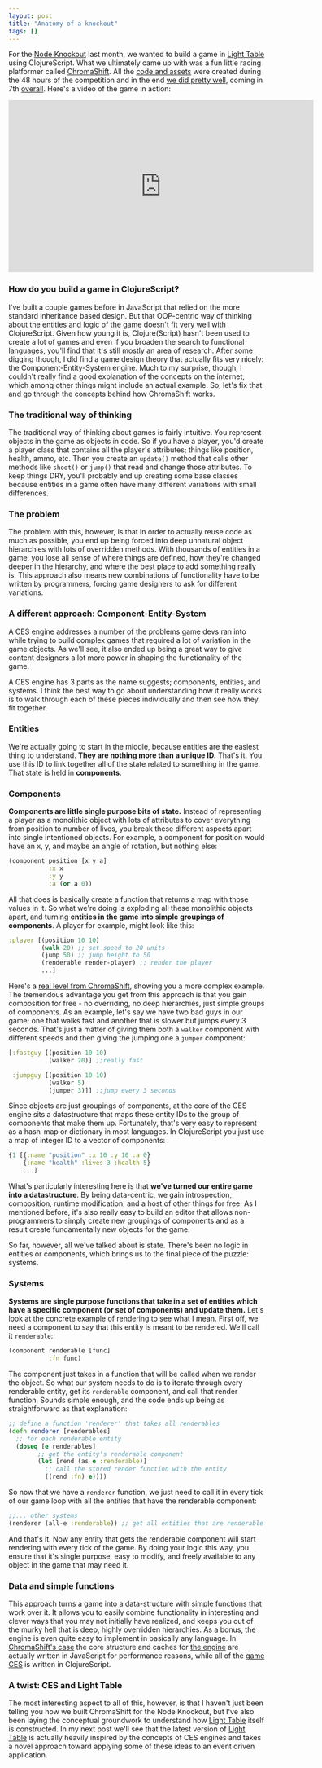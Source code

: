 ```yaml
---
layout: post
title: "Anatomy of a knockout"
tags: []
---
```


For the [Node Knockout][nko] last month, we wanted to build a game in [Light Table][lt] using ClojureScript. What we ultimately came up with was a fun little racing platformer called [ChromaShift][cs]. All the [code and assets][csgh] were created during the 48 hours of the competition and in the end [we did pretty well][csnko], coming in 7th [overall][nko-overall]. Here's a video of the game in action:

<div class="video"><iframe width="600" height="338" src="http://www.youtube.com/embed/v09DnU4vQ74" frameborder="0" allowfullscreen></iframe></div>

### How do you build a game in ClojureScript?

I've built a couple games before in JavaScript that relied on the more standard inheritance based design. But that OOP-centric way of thinking about the entities and logic of the game doesn't fit very well with ClojureScript. Given how young it is, Clojure(Script) hasn't been used to create a lot of games and even if you broaden the search to functional languages, you'll find that it's still mostly an area of research. After some digging though, I did find a game design theory that actually fits very nicely: the Component-Entity-System engine. Much to my surprise, though, I couldn't really find a good explanation of the concepts on the internet, which among other things might include an actual example. So, let's fix that and go through the concepts behind how ChromaShift works.

### The traditional way of thinking

The traditional way of thinking about games is fairly intuitive. You represent objects in the game as objects in code. So if you have a player, you'd create a player class that contains all the player's attributes; things like position, health, ammo, etc. Then you create an `update()` method that calls other methods like `shoot()` or `jump()` that read and change those attributes. To keep things DRY, you'll probably end up creating some base classes because entities in a game often have many different variations with small differences.

### The problem

The problem with this, however, is that in order to actually reuse code as much as possible, you end up being forced into deep unnatural object hierarchies with lots of overridden methods. With thousands of entities in a game, you lose all sense of where things are defined, how they're changed deeper in the hierarchy, and where the best place to add something really is. This approach also means new combinations of functionality have to be written by programmers, forcing game designers to ask for different variations.

### A different approach: Component-Entity-System

A CES engine addresses a number of the problems game devs ran into while trying to build complex games that required a lot of variation in the game objects. As we'll see, it also ended up being a great way to give content designers a lot more power in shaping the functionality of the game.

A CES engine has 3 parts as the name suggests; components, entities, and systems. I think the best way to go about understanding how it really works is to walk through each of these pieces individually and then see how they fit together.

### Entities

We're actually going to start in the middle, because entities are the easiest thing to understand. **They are nothing more than a unique ID.** That's it. You use this ID to link together all of the state related to something in the game. That state is held in **components**.

### Components

**Components are little single purpose bits of state.** Instead of representing a player as a monolithic object with lots of attributes to cover everything from position to number of lives, you break these different aspects apart into single intentioned objects. For example, a component for position would have an x, y, and maybe an angle of rotation, but nothing else:

```clojure
(component position [x y a]
           :x x
           :y y
           :a (or a 0))
```

All that does is basically create a function that returns a map with those values in it. So what we're doing is exploding all these monolithic objects apart, and turning **entities in the game into simple groupings of components**. A player for example, might look like this:

```clojure
:player [(position 10 10)
         (walk 20) ;; set speed to 20 units
         (jump 50) ;; jump height to 50
         (renderable render-player) ;; render the player
         ...]

```
Here's a [real level from ChromaShift][level], showing you a more complex example. The tremendous advantage you get from this approach is that you gain composition for free - no overriding, no deep hierarchies, just simple groups of components. As an example, let's say we have two bad guys in our game; one that walks fast and another that is slower but jumps every 3 seconds. That's just a matter of giving them both a `walker` component with different speeds and then giving the jumping one a `jumper` component:

```clojure
[:fastguy [(position 10 10)
           (walker 20)] ;;really fast

 :jumpguy [(position 10 10)
           (walker 5)
           (jumper 3)]] ;;jump every 3 seconds
```

Since objects are just groupings of components, at the core of the CES engine sits a datastructure that maps these entity IDs to the group of components that make them up. Fortunately, that's very easy to represent as a hash-map or dictionary in most languages. In ClojureScript you just use a map of integer ID to a vector of components:

```clojure
{1 [{:name "position" :x 10 :y 10 :a 0}
    {:name "health" :lives 3 :health 5}
    ...]
```
What's particularly interesting here is that **we've turned our entire game into a datastructure**. By being data-centric, we gain introspection, composition, runtime modification, and a host of other things for free. As I mentioned before, it's also really easy to build an editor that allows non-programmers to simply create new groupings of components and as a result create fundamentally new objects for the game.

So far, however, all we've talked about is state. There's been no logic in entities or components, which brings us to the final piece of the puzzle: systems.

### Systems

**Systems are single purpose functions that take in a set of entities which have a specific component (or set of components) and update them.** Let's look at the concrete example of rendering to see what I mean. First off, we need a component to say that this entity is meant to be rendered. We'll call it `renderable`:

```clojure
(component renderable [func]
           :fn func)
```
The component just takes in a function that will be called when we render the object. So what our system needs to do is to iterate through every renderable entity, get its `renderable` component, and call that render function. Sounds simple enough, and the code ends up being as straightforward as that explanation:

```clojure
;; define a function 'renderer' that takes all renderables
(defn renderer [renderables]
  ;; for each renderable entity
  (doseq [e renderables]
        ;; get the entity's renderable component
        (let [rend (as e :renderable)]
          ;; call the stored render function with the entity
          ((rend :fn) e))))
```

So now that we have a `renderer` function, we just need to call it in every tick of our game loop with all the entities that have the renderable component:

```clojure
;;... other systems
(renderer (all-e :renderable)) ;; get all entities that are renderable
```
And that's it. Now any entity that gets the renderable component will start rendering with every tick of the game. By doing your logic this way, you ensure that it's single purpose, easy to modify, and freely available to any object in the game that may need it.

### Data and simple functions

This approach turns a game into a data-structure with simple functions that work over it. It allows you to easily combine functionality in interesting and clever ways that you may not initially have realized, and keeps you out of the murky hell that is deep, highly overridden hierarchies. As a bonus, the engine is even quite easy to implement in basically any language. In [ChromaShift's case][csgh] the core structure and caches for [the engine][jsg] are actually written in JavaScript for performance reasons, while all of the [game CES][gces] is written in ClojureScript.

### A twist: CES and Light Table

The most interesting aspect to all of this, however, is that I haven't just been telling you how we built ChromaShift for the Node Knockout, but I've also been laying the conceptual groundwork to understand how [Light Table][lt] itself is constructed. In my next post we'll see that the latest version of [Light Table][lt] is actually heavily inspired by the concepts of CES engines and takes a novel approach toward applying some of these ideas to an event driven application.


[nko]: http://nodeknockout.com
[cs]: https://github.com/ibdknox/ChromaShift
[csnko]: http://nodeknockout.com/teams/kodowa
[nko-overall]: http://nodeknockout.com/entries?sort=team
[csgh]: https://github.com/ibdknox/ChromaShift
[jsg]: https://github.com/ibdknox/ChromaShift/blob/master/js/game.js
[gces]: https://github.com/ibdknox/ChromaShift/tree/master/cljs/game
[level]: https://github.com/ibdknox/ChromaShift/blob/master/cljs/game/levels/first.cljs
[lt]: http://www.lighttable.com
